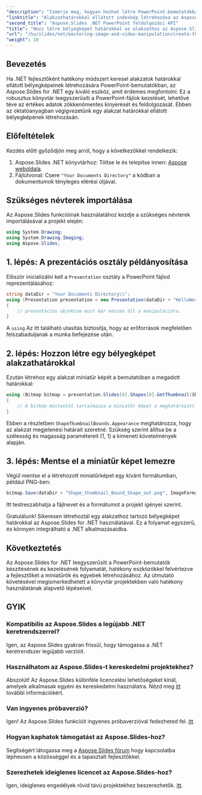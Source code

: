 ```yaml
---
"description": "Ismerje meg, hogyan hozhat létre PowerPoint-bemutatókban az Aspose.Slides for .NET segítségével alakzatokhoz definiált határokkal ellátott miniatűrképeket. Ez az átfogó útmutató lépésről lépésre bemutatja az útmutatást."
"linktitle": "Alakzathatárokkal ellátott indexkép létrehozása az Aspose.Slides-ben"
"second_title": "Aspose.Slides .NET PowerPoint feldolgozási API"
"title": "Hozz létre bélyegképet határokkal az alakzathoz az Aspose.Slides-ban"
"url": "/hu/slides/net/mastering-image-and-video-manipulation/create-thumbnail-bounds-shape/"
"weight": 10
---
```


## Bevezetés

Ha .NET fejlesztőként hatékony módszert keresel alakzatok határokkal ellátott bélyegképeinek létrehozására PowerPoint-bemutatókban, az Aspose.Slides for .NET egy kiváló eszköz, amit érdemes megfontolni. Ez a robusztus könyvtár leegyszerűsíti a PowerPoint-fájlok kezelését, lehetővé téve az értékes adatok zökkenőmentes kinyerését és feldolgozását. Ebben az oktatóanyagban végigvezetünk egy alakzat határokkal ellátott bélyegképének létrehozásán.

## Előfeltételek

Kezdés előtt győződjön meg arról, hogy a következőkkel rendelkezik:

1. Aspose.Slides .NET könyvtárhoz: Töltse le és telepítse innen: [Aspose weboldala](https://releases.aspose.com/slides/net/).
2. Fájlútvonal: Csere `"Your Documents Directory"` a kódban a dokumentumok tényleges elérési útjával.

## Szükséges névterek importálása

Az Aspose.Slides funkcióinak használatához kezdje a szükséges névterek importálásával a projekt elején:

```csharp
using System.Drawing;
using System.Drawing.Imaging;
using Aspose.Slides;
```

## 1. lépés: A prezentációs osztály példányosítása

Először inicializálni kell a `Presentation` osztály a PowerPoint fájlod reprezentálásához:

```csharp
string dataDir = "Your Documents Directory\\";
using (Presentation presentation = new Presentation(dataDir + "HelloWorld.pptx"))
{
    // prezentációs objektum most már készen áll a manipulációra.
}
```

A `using` Az itt található utasítás biztosítja, hogy az erőforrások megfelelően felszabaduljanak a munka befejezése után.

## 2. lépés: Hozzon létre egy bélyegképet alakzathatárokkal

Ezután létrehoz egy alakzat miniatűr képét a bemutatóban a megadott határokkal:

```csharp
using (Bitmap bitmap = presentation.Slides[0].Shapes[0].GetThumbnail(ShapeThumbnailBounds.Appearance, 1, 1))
{
    // A bitkép mostantól tartalmazza a miniatűr képet a meghatározott határokon belül.
}
```

Ebben a részletben `ShapeThumbnailBounds.Appearance` meghatározza, hogy az alakzat megjelenési határait szeretné. Szükség szerint állítsa be a szélesség és magasság paramétereit (1, 1) a kimeneti követelmények alapján.

## 3. lépés: Mentse el a miniatűr képet lemezre

Végül mentse el a létrehozott miniatűrképet egy kívánt formátumban, például PNG-ben:

```csharp
bitmap.Save(dataDir + "Shape_thumbnail_Bound_Shape_out.png", ImageFormat.Png);
```

Itt testreszabhatja a fájlnevet és a formátumot a projekt igényei szerint.

Gratulálunk! Sikeresen létrehoztál egy alakzathoz tartozó bélyegképet határokkal az Aspose.Slides for .NET használatával. Ez a folyamat egyszerű, és könnyen integrálható a .NET alkalmazásaidba.

## Következtetés

Az Aspose.Slides for .NET leegyszerűsíti a PowerPoint-bemutatók készítésének és kezelésének folyamatát, hatékony eszközökkel felvértezve a fejlesztőket a miniatűrök és egyebek létrehozásához. Az útmutató követésével megismerkedhetett a könyvtár projektekben való hatékony használatának alapvető lépéseivel.

## GYIK

### Kompatibilis az Aspose.Slides a legújabb .NET keretrendszerrel?

Igen, az Aspose.Slides gyakran frissül, hogy támogassa a .NET keretrendszer legújabb verzióit.

### Használhatom az Aspose.Slides-t kereskedelmi projektekhez?

Abszolút! Az Aspose.Slides különféle licencelési lehetőségeket kínál, amelyek alkalmasak egyéni és kereskedelmi használatra. Nézd meg [itt](https://purchase.aspose.com/buy) további információkért.

### Van ingyenes próbaverzió?

Igen! Az Aspose.Slides funkcióit ingyenes próbaverzióval fedezheted fel. [itt](https://releases.aspose.com/).

### Hogyan kaphatok támogatást az Aspose.Slides-hoz?

Segítségért látogassa meg a [Aspose.Slides fórum](https://forum.aspose.com/c/slides/11) hogy kapcsolatba léphessen a közösséggel és a tapasztalt fejlesztőkkel.

### Szerezhetek ideiglenes licencet az Aspose.Slides-hoz?

Igen, ideiglenes engedélyek rövid távú projektekhez beszerezhetők. [itt](https://purchase.aspose.com/temporary-license/).